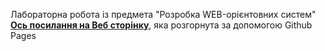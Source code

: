 Лабораторна робота із предмета "Розробка WEB-орієнтовних систем"
[**Ось посилання на Веб сторінку**](https://ngnlzer0.github.io/Web/), яка розгорнута за допомогою Github Pages 
